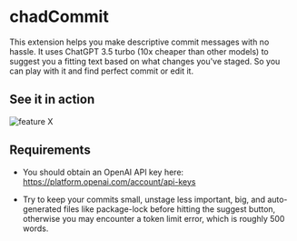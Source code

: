 # chadCommit

This extension helps you make descriptive commit messages with no hassle. It uses ChatGPT 3.5 turbo (10x cheaper than other models) to suggest you a fitting text based on what changes you've staged. So you can play with it and find perfect commit or edit it.

## See it in action

![feature X](https://i.imgur.com/3GJmtMC.gif)

## Requirements

* You should obtain an OpenAI API key here:
  https://platform.openai.com/account/api-keys

* Try to keep your commits small, unstage less important, big, and auto-generated files like package-lock before hitting the suggest button, otherwise you may encounter a token limit error, which is roughly 500 words.
